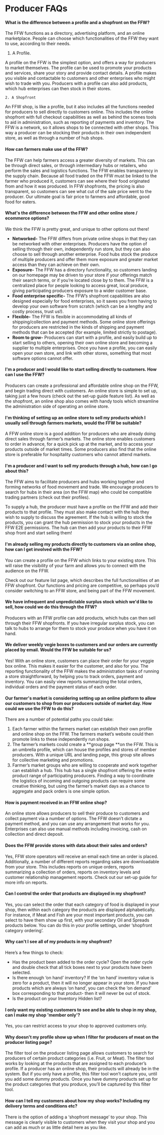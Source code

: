 # Producer FAQs

#### What is the difference between a profile and a shopfront on the FFW?

The FFW functions as a directory, advertising platform, and an online marketplace. People can choose which functionalities of the FFW they want to use, according to their needs.

1. A Profile.

A profile on the FFW is the simplest option, and offers a way for producers to market themselves. The profile can be used to promote your products and services, share your story and provide contact details. A profile makes you visible and contactable to customers and other enterprises who might wish to trade with you. Producers with a profile can also add products, which hub enterprises can then stock in their stores.

    2. A Shopfront

An FFW shop, is like a profile, but it also includes all the functions needed for producers to sell directly to customers online. This includes the online shopfront with full checkout capabilities as well as behind the scenes tools to aid in administration, such as reporting of payments and inventory. The FFW is a network, so it allows shops to be connected with other shops. This way a producer can be stocking their products in their own independent store, as well as through a number of hub shops.

#### How can farmers make use of the FFW?

The FFW can help farmers access a greater diversity of markets. This can be through direct sales, or through intermediary hubs or retailers, who perform the sales and logistics functions. The FFW enables transparency in the supply chain. Because all food traded on the FFW must be linked to the farmer who produced it, customers can see where their food originated from and how it was produced. In FFW shopfronts, the pricing is also transparent, so customers can see what cut of the sale price went to the producer. Our ultimate goal is fair price to farmers and affordable, good food for eaters.

#### What's the difference between the FFW and other online store / ecommerce options?

We think the FFW is pretty great, and unique to other options out there!

* **Networked-**
  The FFW differs from private online shops in that they can be networked with other enterprises. Producers have the option of selling through their own, independently run store, but they can also choose to sell through another enterprise. Food hubs stock the produce of multiple producers and offer them more exposure and greater market access than they can achieve on their own.
* **Exposure-**
  The FFW has a directory functionality, so customers landing on our homepage may be driven to your store if your offerings match their search terms, or if you’re located close by to them. The FFW is a centralized place for people looking to access great, local produce, giving participating producers exposure to a wider customer base.
* **Food enterprise specific-**
  The FFW’s shopfront capabilities are also designed especially for food enterprises, so it saves you from having to develop your own software from scratch \(which can be a lengthy and costly process, trust us!\).
* **Flexible-**
  The FFW is flexible in accommodating all kinds of shipping/collection and payment methods. Some online store offerings for producers are restricted in the kinds of shipping and payment methods that can be accepted \(for example, limited strictly to postage\).
* **Room to grow-**
  Producers can start with a profile, and easily build up to start selling to others, opening their own online store and becoming a supplier to multiple enterprises. Once you have a profile, you can easily open your own store, and link with other stores, something that most software options cannot offer.

#### I'm a producer and I would like to start selling directly to customers. How can I use the FFW?

Producers can create a professional and affordable online shop on the FFW, and begin trading direct with customers. An online store is simple to set up, taking just a few hours \(check out the set-up guide feature list\). As well as the shopfront, an online shop also comes with handy tools which streamline the administration side of operating an online store.

#### I'm thinking of setting up an online store to sell my products which I usually sell through farmers markets, would the FFW be suitable?

A FFW online store is a good addition for producers who are already doing direct sales through farmer’s markets. The online store enables customers to order in advance, for a quick pick up at the market, and to access your products outside of market times. Some producers also find that the online store is preferable for hospitality customers who cannot attend markets.

#### I'm a producer and I want to sell my products through a hub, how can I go about this?

The FFW aims to facilitate producers and hubs working together and forming networks of food movement and trade. We encourage producers to search for hubs in their area \(on the FFW map\) who could be compatible trading partners \(check out their profiles\).

To supply a hub, the producer must have a profile on the FFW and add their products to that profile. They must also make contact with the hub they wish to supply to discuss the agreement. If the hub is willing to stock the products, you can grant the hub permission to stock your products in the FFW E2E permissions. The hub can then add your products to their FFW shop front and start selling them!

#### I'm already selling my products directly to customers via an online shop, how can I get involved with the FFW?

You can create a profile on the FFW which links to your existing store. This will raise the visibility of your farm and allows you to connect with the audience on the FFW.

Check out our feature list page, which describes the full functionalities of an FFW shopfront. Our functions and pricing are competitive, so perhaps you’d consider switching to an FFW store, and being part of the FFW movement.

#### We have infrequent and unpredictable surplus stock which we'd like to sell, how could we do this through the FFW?

Producers with an FFW profile can add products, which hubs can then sell through their FFW shopfronts. If you have irregular surplus stock, you can talk to hubs to arrange for them to stock your produce when you have it on hand.

#### We deliver weekly vegie boxes to customers and our orders are currently placed by email. Would the FFW be suitable for us?

Yes! With an online store, customers can place their order for your veggie box online. This makes it easier for the customer, and also for you. The reporting functionality of the FFW makes the administration tasks of running a store straightforward, by helping you to track orders, payment and inventory. You can easily view reports summarizing the total orders, individual orders and the payment status of each order.

#### Our farmer's market is considering setting up an online platform to allow our customers to shop from our producers outside of market day. How could we use the FFW to do this?

There are a number of potential paths you could take:

1. Each farmer within the farmers market can establish their own profile and online shop on the FFW. The farmers market’s website could then promote links to these independently run shops.
2. The farmer’s markets could create a **group page **on the FFW. This is an umbrella profile, which can house the profiles and stores of member producers. With a unique URL and landing page, this group site allows for collective marketing and promotions.
3. Farmer’s market groups who are willing to cooperate and work together can establish a hub. This hub has a single shopfront offering the entire product range of participating producers. Finding a way to coordinate the logistics of incoming and outgoing products can require some creative thinking, but using the farmer’s market days as a chance to aggregate and pack orders is one simple option.

#### How is payment received in an FFW online shop?

An online store allows producers to sell their produce to customers and collect payment via a number of options. The FFW doesn’t dictate a payment method, and you can use any arrangement that works for you. Enterprises can also use manual methods including invoicing, cash on collection and direct deposit.

#### Does the FFW provide stores with data about their sales and orders?

Yes, FFW store operators will receive an email each time an order is placed. Additionally, a number of different reports regarding sales are downloadable from your store. This includes reports on unique orders, reports summarizing a collection of orders, reports on inventory levels and  customer relationship management reports. Check out our set-up guide for more info on reports.

#### Can I control the order that products are displayed in my shopfront?

Yes, you can select the order that each category of food is displayed in your shop, then within each category the products are displayed alphabetically. For instance, if Meat and Fish are your most important products, you can select to have them show up first, with your secondary Oil and Spreads products below. You can do this in  your profile settings, under ‘shopfront category ordering’.

#### Why can't I see all of my products in my shopfront?

Here’s a few things to check:

* Has the product been added to the order cycle? Open the order cycle and double check that all tick boxes next to your products have been selected.
* Is there enough ‘on hand’ inventory? If the ‘on hand’ inventory value is zero for a product, then it will no longer appear in your store. If you have products which are always ‘on hand’, you can check the ‘on demand’ box corresponding to that product- then it will never be out of stock.
* Is the product on your Inventory Hidden list?

#### I only want my existing customers to see and be able to shop in my shop, can I make my shop 'member only'?

Yes, you can restrict access to your shop to approved customers only.

#### Why doesn't my profile show up when I filter for producers of meat on the producer listing page?

The filter tool on the producer listing page allows customers to search for producers of certain product categories \(i.e. Fruit, or Meat\). The filter tool works by looking at the products that are assigned to each producer’s profile. If a producer has an online shop, their products will already be in the system. But if you only have a profile, this filter tool won’t capture you, until you add some dummy products. Once you have dummy products set up for the product categories that you produce, you’ll be captured by this filter tool.

#### How can I tell my customers about how my shop works? Including my delivery terms and conditions etc?

There is the option of adding a ‘shopfront message’ to your shop. This message is clearly visible to customers when they visit your shop and you can add as much or as little detail here as you like.

